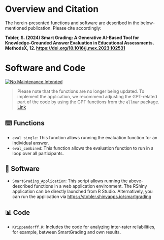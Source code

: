 # Overview and Citation

The herein-presented functions and software are described in the below-mentioned publication. Please cite accordingly:

**Tobler, S. (2024) Smart Grading: A Generative AI-Based Tool for Knowledge-Grounded Answer Evaluation in Educational Assessments. MethodsX, 12. https://doi.org/10.1016/j.mex.2023.102531**

# Software and Code

[![No Maintenance Intended](http://unmaintained.tech/badge.svg)](http://unmaintained.tech/)

> Please note that the functions are no longer being updated. To implement the application, we recommend adjusting the GPT-related part of the code by using the GPT functions from the  `ellmer` package. [Link](https://ellmer.tidyverse.org/)

## ⌨️ Functions

- `eval_single`: This function allows running the evaluation function for an individual answer. 
- `eval_combined`: This function allows the evaluation function to run in a loop over all participants. 

## 👾 Software

- `SmartGrading_Application`: This script allows running the above-described functions in a web application environment. The RShiny application can be directly launched from R Studio. Alternatively, you can run the application via https://stobler.shinyapps.io/smartgrading 

## 📊 Code	

- `Krippendorff.R`: Includes the code for analyzing inter-rater reliabilities, for example, between SmartGrading and own results.
